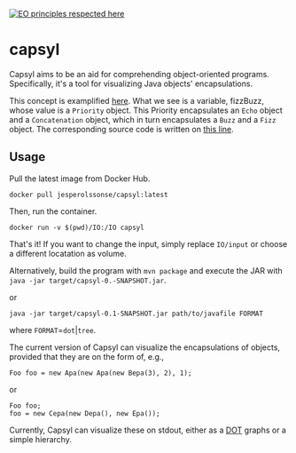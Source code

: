 [![EO principles respected here](https://www.elegantobjects.org/badge.svg)](https://www.elegantobjects.org)

# capsyl
Capsyl aims to be an aid for comprehending object-oriented programs.
Specifically, it's a tool for visualizing Java objects' encapsulations.

This concept is examplified [here](https://github.com/jesperolsson-se/FizzBuzz-OCP-Challenge/blob/main/src/main/java/org/example/rearrange/positive/fizzBuzz.svg).
What we see is a variable, fizzBuzz, whose value is a `Priority` object. This
Priority encapsulates an `Echo` object and a `Concatenation` object, which
in turn encapsulates a `Buzz` and a `Fizz` object. The corresponding source
code is written on [this line](https://github.com/jesperolsson-se/FizzBuzz-OCP-Challenge/blob/main/src/main/java/org/example/rearrange/positive/App.java#L13).

## Usage

Pull the latest image from Docker Hub.

```
docker pull jesperolssonse/capsyl:latest
```

Then, run the container.

```
docker run -v $(pwd)/IO:/IO capsyl
```

That's it! If you want to change the input, simply replace `IO/input` or choose
a different locatation as volume.

Alternatively, build the program with `mvn package` and execute the JAR with
`java -jar target/capsyl-0.-SNAPSHOT.jar`.

or

`java -jar target/capsyl-0.1-SNAPSHOT.jar path/to/javafile FORMAT`

where `FORMAT`=`dot`|`tree`.


The current version of Capsyl can visualize the encapsulations of objects,
provided that they are on the form of, e.g.,

`Foo foo = new Apa(new Apa(new Bepa(3), 2), 1);`

or 

```
Foo foo;
foo = new Cepa(new Depa(), new Epa());
```

Currently, Capsyl can visualize these on stdout, either as a [DOT](https://en.wikipedia.org/wiki/DOT_%28graph_description_language%29)
graphs or a simple hierarchy. 

